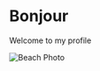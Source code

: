# Bonjour

Welcome to my profile

![Beach Photo](https://dennisgoodmanphotography.com/wp-content/uploads/2018/03/1K3A9447-2.jpg?v=1672411032)


